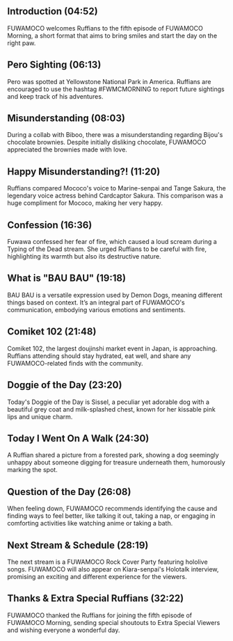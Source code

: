 ## Introduction (04:52)

FUWAMOCO welcomes Ruffians to the fifth episode of FUWAMOCO Morning, a short format that aims to bring smiles and start the day on the right paw.

## Pero Sighting (06:13)

Pero was spotted at Yellowstone National Park in America. Ruffians are encouraged to use the hashtag #FWMCMORNING to report future sightings and keep track of his adventures.

## Misunderstanding (08:03)

During a collab with Biboo, there was a misunderstanding regarding Bijou's chocolate brownies. Despite initially disliking chocolate, FUWAMOCO appreciated the brownies made with love.

## Happy Misunderstanding?! (11:20)

Ruffians compared Mococo's voice to Marine-senpai and Tange Sakura, the legendary voice actress behind Cardcaptor Sakura. This comparison was a huge compliment for Mococo, making her very happy.

## Confession (16:36)

Fuwawa confessed her fear of fire, which caused a loud scream during a Typing of the Dead stream. She urged Ruffians to be careful with fire, highlighting its warmth but also its destructive nature.

## What is "BAU BAU" (19:18)

BAU BAU is a versatile expression used by Demon Dogs, meaning different things based on context. It’s an integral part of FUWAMOCO's communication, embodying various emotions and sentiments.

## Comiket 102 (21:48)

Comiket 102, the largest doujinshi market event in Japan, is approaching. Ruffians attending should stay hydrated, eat well, and share any FUWAMOCO-related finds with the community.

## Doggie of the Day (23:20)

Today's Doggie of the Day is Sissel, a peculiar yet adorable dog with a beautiful grey coat and milk-splashed chest, known for her kissable pink lips and unique charm.

## Today I Went On A Walk (24:30)

A Ruffian shared a picture from a forested park, showing a dog seemingly unhappy about someone digging for treasure underneath them, humorously marking the spot.

## Question of the Day (26:08)

When feeling down, FUWAMOCO recommends identifying the cause and finding ways to feel better, like talking it out, taking a nap, or engaging in comforting activities like watching anime or taking a bath.

## Next Stream & Schedule (28:19)

The next stream is a FUWAMOCO Rock Cover Party featuring hololive songs. FUWAMOCO will also appear on Kiara-senpai's Holotalk interview, promising an exciting and different experience for the viewers.

## Thanks & Extra Special Ruffians (32:22)

FUWAMOCO thanked the Ruffians for joining the fifth episode of FUWAMOCO Morning, sending special shoutouts to Extra Special Viewers and wishing everyone a wonderful day.
